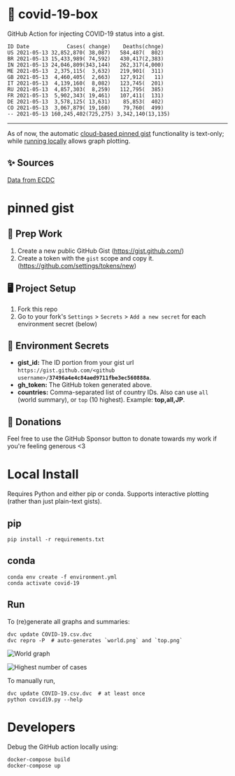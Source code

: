 # 🏥 covid-19-box

GitHub Action for injecting COVID-19 status into a gist.

```
ID Date            Cases( change)    Deaths(chnge)
US 2021-05-13 32,852,870( 38,087)   584,487(  802)
BR 2021-05-13 15,433,989( 74,592)   430,417(2,383)
IN 2021-05-13 24,046,809(343,144)   262,317(4,000)
ME 2021-05-13  2,375,115(  3,632)   219,901(  311)
GB 2021-05-13  4,460,405(  2,663)   127,912(   11)
IT 2021-05-13  4,139,160(  8,082)   123,745(  201)
RU 2021-05-13  4,857,303(  8,259)   112,795(  385)
FR 2021-05-13  5,902,343( 19,461)   107,411(  131)
DE 2021-05-13  3,578,125( 13,631)    85,853(  402)
CO 2021-05-13  3,067,879( 19,160)    79,760(  499)
-- 2021-05-13 160,245,402(725,275) 3,342,140(13,135)
```

---

As of now, the automatic [cloud-based pinned gist](#pinned-gist) functionality is text-only;
while [running locally](#local-install) allows graph plotting.

## ✨ Sources

[Data from ECDC](https://www.ecdc.europa.eu/en/publications-data/download-todays-data-geographic-distribution-covid-19-cases-worldwide)

# pinned gist

## 🎒 Prep Work
1. Create a new public GitHub Gist (https://gist.github.com/)
1. Create a token with the `gist` scope and copy it. (https://github.com/settings/tokens/new)

## 🖥 Project Setup
1. Fork this repo
1. Go to your fork's `Settings` > `Secrets` > `Add a new secret` for each environment secret (below)

## 🤫 Environment Secrets
- **gist_id:** The ID portion from your gist url `https://gist.github.com/<github username>/`**`37496a4e4c84aed9711fbe3ec560888a`**.
- **gh_token:** The GitHub token generated above.
- **countries:** Comma-separated list of country IDs. Also can use `all` (world summary), or `top` (10 highest). Example: **top,all,JP**.

## 💸 Donations

Feel free to use the GitHub Sponsor button to donate towards my work if you're feeling generous <3

# Local Install

Requires Python and either pip or conda. Supports interactive plotting (rather than just plain-text gists).

## pip

```
pip install -r requirements.txt
```

## conda

```
conda env create -f environment.yml
conda activate covid-19
```

## Run

To (re)generate all graphs and summaries:

```
dvc update COVID-19.csv.dvc
dvc repro -P  # auto-generates `world.png` and `top.png`
```

![World graph](world.png)

![Highest number of cases](top.png)

To manually run,

```
dvc update COVID-19.csv.dvc  # at least once
python covid19.py --help
```

# Developers

Debug the GitHub action locally using:

```
docker-compose build
docker-compose up
```
